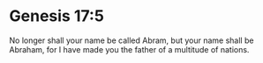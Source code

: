 # Genesis 17:5

No longer shall your name be called Abram, but your name shall be Abraham, for I have made you the father of a multitude of nations.
